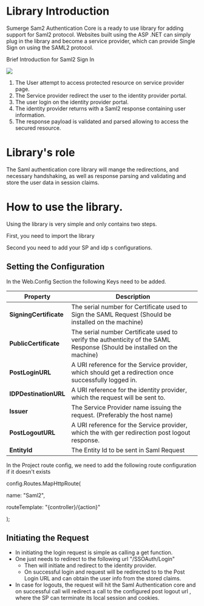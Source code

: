 # Library Introduction

Sumerge Sam2 Authentication Core is a ready to use library for adding support for Saml2 protocol. Websites built using the ASP .NET can simply plug in the library and become a service provider, which can provide Single Sign on using the SAML2 protocol.

Brief Introduction for Saml2 Sign In

![](RackMultipart20210420-4-1n1y0u3_html_f7feb029ab78c963.gif)

1. The User attempt to access protected resource on service provider page.
2. The Service provider redirect the user to the identity provider portal.
3. The user login on the identity provider portal.
4. The identity provider returns with a Saml2 response containing user information.
5. The response payload is validated and parsed allowing to access the secured resource.

# Library&#39;s role

The Saml authentication core library will mange the redirections, and necessary handshaking, as well as response parsing and validating and store the user data in session claims.

# How to use the library.

Using the library is very simple and only contains two steps.

First, you need to import the library

Second you need to add your SP and idp s configurations.

## Setting the Configuration

In the Web.Config Section the following Keys need to be added.

| **Property** | **Description** |
| --- | --- |
| **SigningCertificate** | The serial number for Certificate used to Sign the SAML Request (Should be installed on the machine) |
| **PublicCertificate** | The serial number Certificate used to verify the authenticity of the SAML Response (Should be installed on the machine) |
| **PostLoginURL** | A URI reference for the Service provider, which should get a redirection once successfully logged in. |
| **IDPDestinationURL** | A URI reference for the identity provider, which the request will be sent to. |
| **Issuer** | The Service Provider name issuing the request. (Preferably the host name) |
| **PostLogoutURL** | A URI reference for the Service provider, which the with ger redirection post logout response. |
| **EntityId** | The Entity Id to be sent in Saml Request |

In the Project route config, we need to add the following route configuration if it doesn&#39;t exists

config.Routes.MapHttpRoute(

name: &quot;Saml2&quot;,

routeTemplate: &quot;{controller}/{action}&quot;

);

## Initiating the Request

- In initiating the login request is simple as calling a get function.
- One just needs to redirect to the following url &quot;/SSOAuth/Login&quot;
  - Then will initiate and redirect to the identity provider.
  - On successful login and request will be redirected to to the Post Login URL and can obtain the user info from the stored claims.
- In case for logouts, the request will hit the Saml Authentication core and on successful call will redirect a call to the configured post logout url , where the SP can terminate its local session and cookies.